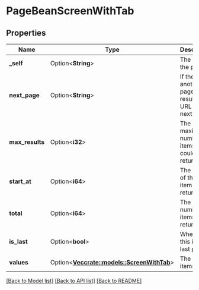 # PageBeanScreenWithTab

## Properties

Name | Type | Description | Notes
------------ | ------------- | ------------- | -------------
**_self** | Option<**String**> | The URL of the page. | [optional][readonly]
**next_page** | Option<**String**> | If there is another page of results, the URL of the next page. | [optional][readonly]
**max_results** | Option<**i32**> | The maximum number of items that could be returned. | [optional][readonly]
**start_at** | Option<**i64**> | The index of the first item returned. | [optional][readonly]
**total** | Option<**i64**> | The number of items returned. | [optional][readonly]
**is_last** | Option<**bool**> | Whether this is the last page. | [optional][readonly]
**values** | Option<[**Vec<crate::models::ScreenWithTab>**](ScreenWithTab.md)> | The list of items. | [optional][readonly]

[[Back to Model list]](../README.md#documentation-for-models) [[Back to API list]](../README.md#documentation-for-api-endpoints) [[Back to README]](../README.md)


